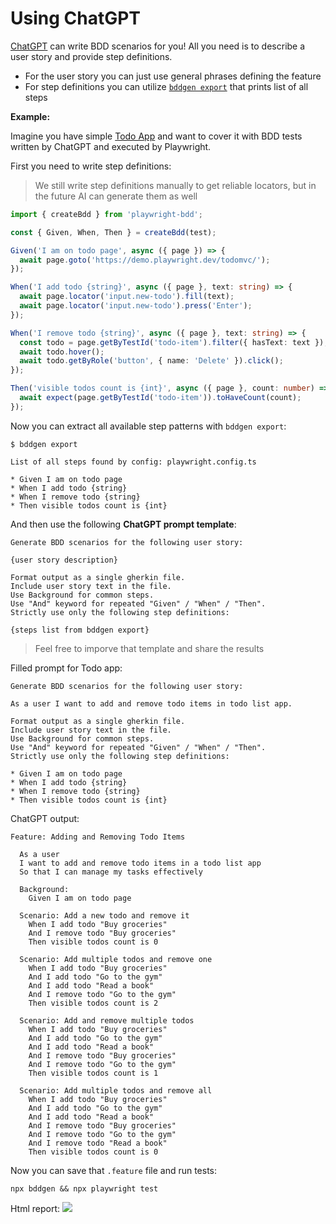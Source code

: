 # Using ChatGPT
[ChatGPT](https://chat.openai.com) can write BDD scenarios for you!
All you need is to describe a user story and provide step definitions.

* For the user story you can just use general phrases defining the feature
* For step definitions you can utilize [`bddgen export`](cli.md#bddgen-export) that prints list of all steps

**Example:**

Imagine you have simple [Todo App](https://demo.playwright.dev/todomvc/#/) and want to cover it with BDD tests written by ChatGPT and executed by Playwright.

First you need to write step definitions:

> We still write step definitions manually to get reliable locators, but in the future AI can generate them as well

```ts
import { createBdd } from 'playwright-bdd';

const { Given, When, Then } = createBdd(test);

Given('I am on todo page', async ({ page }) => { 
  await page.goto('https://demo.playwright.dev/todomvc/');
});

When('I add todo {string}', async ({ page }, text: string) => {
  await page.locator('input.new-todo').fill(text);
  await page.locator('input.new-todo').press('Enter');
});

When('I remove todo {string}', async ({ page }, text: string) => {
  const todo = page.getByTestId('todo-item').filter({ hasText: text });
  await todo.hover();
  await todo.getByRole('button', { name: 'Delete' }).click();
});

Then('visible todos count is {int}', async ({ page }, count: number) => { 
  await expect(page.getByTestId('todo-item')).toHaveCount(count);
});
```
Now you can extract all available step patterns with `bddgen export`:
```
$ bddgen export

List of all steps found by config: playwright.config.ts

* Given I am on todo page
* When I add todo {string}
* When I remove todo {string}
* Then visible todos count is {int}
```

And then use the following **ChatGPT prompt template**:
```
Generate BDD scenarios for the following user story:

{user story description}

Format output as a single gherkin file.
Include user story text in the file.
Use Background for common steps.
Use "And" keyword for repeated "Given" / "When" / "Then".
Strictly use only the following step definitions:

{steps list from bddgen export}
```

> Feel free to imporve that template and share the results

Filled prompt for Todo app:
```
Generate BDD scenarios for the following user story:

As a user I want to add and remove todo items in todo list app.

Format output as a single gherkin file.
Include user story text in the file.
Use Background for common steps.
Use "And" keyword for repeated "Given" / "When" / "Then".
Strictly use only the following step definitions:

* Given I am on todo page
* When I add todo {string}
* When I remove todo {string}
* Then visible todos count is {int}
```

ChatGPT output:
```gherkin
Feature: Adding and Removing Todo Items

  As a user
  I want to add and remove todo items in a todo list app
  So that I can manage my tasks effectively

  Background:
    Given I am on todo page

  Scenario: Add a new todo and remove it
    When I add todo "Buy groceries"
    And I remove todo "Buy groceries"
    Then visible todos count is 0

  Scenario: Add multiple todos and remove one
    When I add todo "Buy groceries"
    And I add todo "Go to the gym"
    And I add todo "Read a book"
    And I remove todo "Go to the gym"
    Then visible todos count is 2

  Scenario: Add and remove multiple todos
    When I add todo "Buy groceries"
    And I add todo "Go to the gym"
    And I add todo "Read a book"
    And I remove todo "Buy groceries"
    And I remove todo "Go to the gym"
    Then visible todos count is 1

  Scenario: Add multiple todos and remove all
    When I add todo "Buy groceries"
    And I add todo "Go to the gym"
    And I add todo "Read a book"
    And I remove todo "Buy groceries"
    And I remove todo "Go to the gym"
    And I remove todo "Read a book"
    Then visible todos count is 0
```

Now you can save that `.feature` file and run tests:
```
npx bddgen && npx playwright test
```

Html report:
<img src="https://github.com/vitalets/playwright-bdd/assets/1473072/75b62533-7f9c-4886-a5d9-7af6b8231676"/>
